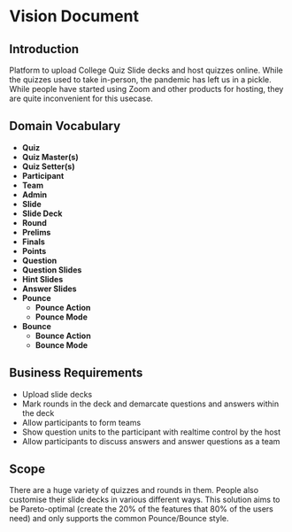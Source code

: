 # Vision Document

## Introduction

Platform to upload College Quiz Slide decks and host quizzes online. While the quizzes used to take in-person, the pandemic has left us in a pickle. While people have started using Zoom and other products for hosting, they are quite inconvenient for this usecase.

## Domain Vocabulary

- **Quiz**
- **Quiz Master(s)**
- **Quiz Setter(s)**
- **Participant**
- **Team**
- **Admin**
- **Slide**
- **Slide Deck**
- **Round**
- **Prelims**
- **Finals**
- **Points**
- **Question**
- **Question Slides**
- **Hint Slides**
- **Answer Slides**
- **Pounce**
  - **Pounce Action**
  - **Pounce Mode**
- **Bounce**
  - **Bounce Action**
  - **Bounce Mode**

## Business Requirements

- Upload slide decks
- Mark rounds in the deck and demarcate questions and answers within the deck
- Allow participants to form teams
- Show question units to the participant with realtime control by the host
- Allow participants to discuss answers and answer questions as a team

## Scope

There are a huge variety of quizzes and rounds in them. People also customise their slide decks in various different ways. This solution aims to be Pareto-optimal (create the 20% of the features that 80% of the users need) and only supports the common Pounce/Bounce style.

